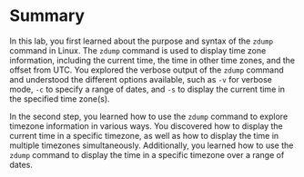 # Summary

In this lab, you first learned about the purpose and syntax of the `zdump` command in Linux. The `zdump` command is used to display time zone information, including the current time, the time in other time zones, and the offset from UTC. You explored the verbose output of the `zdump` command and understood the different options available, such as `-v` for verbose mode, `-c` to specify a range of dates, and `-s` to display the current time in the specified time zone(s).

In the second step, you learned how to use the `zdump` command to explore timezone information in various ways. You discovered how to display the current time in a specific timezone, as well as how to display the time in multiple timezones simultaneously. Additionally, you learned how to use the `zdump` command to display the time in a specific timezone over a range of dates.
